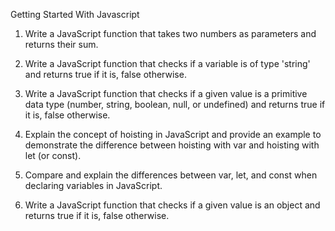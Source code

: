 Getting Started With Javascript

1. Write a JavaScript function that takes two numbers as parameters and returns their sum.

2. Write a JavaScript function that checks if a variable is of type 'string' and returns true if it is, false otherwise.

3. Write a JavaScript function that checks if a given value is a primitive data type (number, string, boolean, null, or undefined) and returns true if it is, false otherwise.

4. Explain the concept of hoisting in JavaScript and provide an example to demonstrate the difference between hoisting with var and hoisting with let (or const).

5. Compare and explain the differences between var, let, and const when declaring variables in JavaScript.

6. Write a JavaScript function that checks if a given value is an object and returns true if it is, false otherwise.
